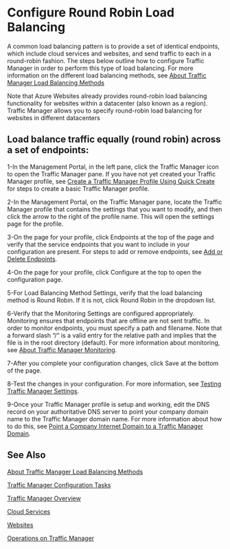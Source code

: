 <tags 
   pageTitle="Configure round robin load balancing"
   description="How to configure round robin load balancing in Traffic Manager"
   services="traffic-manager"
   manager="adinah"
   editor="tysonn" />
<tags 
   ms.service="traffic-manager"
   ms.topic="article"
   ms.tgt_pltfrm="na"
   ms.date="02/20/2015"
   ms.author="cherylmc" />

# Configure Round Robin Load Balancing

A common load balancing pattern is to provide a set of identical endpoints, which include cloud services and websites, and send traffic to each in a round-robin fashion. The steps below outline how to configure Traffic Manager in order to perform this type of load balancing. For more information on the different load balancing methods, see 
[About Traffic Manager Load Balancing Methods](../about-traffic-manager-load-balancing-methods)


Note that Azure Websites already provides round-robin load balancing functionality for websites within a datacenter (also known as a region). Traffic Manager allows you to specify round-robin load balancing for websites in different datacenters

## Load balance traffic equally (round robin) across a set of endpoints:


1-In the Management Portal, in the left pane, click the Traffic Manager icon to open the Traffic Manager pane. If you have not yet created your Traffic Manager profile, see 
[Create a Traffic Manager Profile Using Quick Create](../create-a-traffic-manager-profile-using-quick-create) for steps to create a basic Traffic Manager profile.


2-In the Management Portal, on the Traffic Manager pane, locate the Traffic Manager profile that contains the settings that you want to modify, and then click the arrow to the right of the profile name. This will open the settings page for the profile.


3-On the page for your profile, click Endpoints at the top of the page and verify that the service endpoints that you want to include in your configuration are present. For steps to add or remove endpoints, see 
[Add or Delete Endpoints](../add-or-delete-endpoints).

4-On the page for your profile, click Configure at the top to open the configuration page.

5-For Load Balancing Method Settings, verify that the load balancing method is Round Robin. If it is not, click Round Robin in the dropdown list.


6-Verify that the Monitoring Settings are configured appropriately. Monitoring ensures that endpoints that are offline are not sent traffic. In order to monitor endpoints, you must specify a path and filename. Note that a forward slash “/“ is a valid entry for the relative path and implies that the file is in the root directory (default). For more information about monitoring, see 
[About Traffic Manager Monitoring](../about-traffic-manager-monitoring).


7-After you complete your configuration changes, click Save at the bottom of the page.


8-Test the changes in your configuration. For more information, see [Testing Traffic Manager Settings](../testing-traffic-manager-settings).


9-Once your Traffic Manager profile is setup and working, edit the DNS record on your authoritative DNS server to point your company domain name to the Traffic Manager domain name. For more information about how to do this, see [Point a Company Internet Domain to a Traffic Manager Domain](../point-a-company-internet-domain-to-a-traffic-manager-domain).

## See Also

[About Traffic Manager Load Balancing Methods](../about-traffic-manager-load-balancing-methods)

[Traffic Manager Configuration Tasks](https://msdn.microsoft.com/en-us/library/azure/hh744830.aspx)

[Traffic Manager Overview](../traffic-manager-overview)

[Cloud Services](http://go.microsoft.com/fwlink/?LinkId=314074)

[Websites](http://go.microsoft.com/fwlink/p/?LinkId=393327)

[Operations on Traffic Manager](https://msdn.microsoft.com/library/hh758255.aspx)